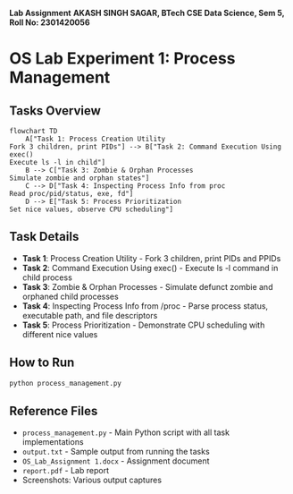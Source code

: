 **Lab Assignment**
**AKASH SINGH SAGAR, BTech CSE Data Science, Sem 5, Roll No: 2301420056**

# OS Lab Experiment 1: Process Management

## Tasks Overview

```mermaid
flowchart TD
    A["Task 1: Process Creation Utility
Fork 3 children, print PIDs"] --> B["Task 2: Command Execution Using exec()
Execute ls -l in child"]
    B --> C["Task 3: Zombie & Orphan Processes
Simulate zombie and orphan states"]
    C --> D["Task 4: Inspecting Process Info from proc
Read proc/pid/status, exe, fd"]
    D --> E["Task 5: Process Prioritization
Set nice values, observe CPU scheduling"]
```

## Task Details

- **Task 1**: Process Creation Utility - Fork 3 children, print PIDs and PPIDs
- **Task 2**: Command Execution Using exec() - Execute ls -l command in child process
- **Task 3**: Zombie & Orphan Processes - Simulate defunct zombie and orphaned child processes
- **Task 4**: Inspecting Process Info from /proc - Parse process status, executable path, and file descriptors
- **Task 5**: Process Prioritization - Demonstrate CPU scheduling with different nice values

## How to Run

```bash
python process_management.py
```

## Reference Files

- `process_management.py` - Main Python script with all task implementations
- `output.txt` - Sample output from running the tasks
- `OS_Lab_Assignment 1.docx` - Assignment document
- `report.pdf` - Lab report
- Screenshots: Various output captures
